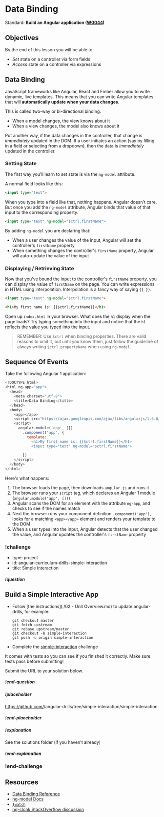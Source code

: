 # Data Binding

Standard: **Build an Angular application (<a href="#">W0044</a>)**

## Objectives

By the end of this lesson you will be able to:

- _Set_ state on a controller via form fields
- _Access_ state on a controller via expressions

## Data Binding

JavaScript frameworks like Angular, React and Ember allow you to write dynamic, live templates. This means that you can write Angular templates that will **automatically update when your data changes.**

This is called two-way or bi-directional binding.

* When a model changes, the view knows about it
* When a view changes, the model also knows about it

Put another way, if the data changes in the controller, that change is _immediately_ updated in the DOM.  If a user initiates an action (say by filling in a field or selecting from a dropdown), then the data is _immediately_ updated in the controller.

### Setting State

The first way you'll learn to set state is via the `ng-model` attribute.

A normal field looks like this:

```html
<input type="text">
```

When you type into a field like that, nothing happens.  Angular doesn't care.  But once you add the `ng-model` attribute, Angular binds that value of that input to the corresponding property.

```html
<input type="text" ng-model="$ctrl.firstName">
```

By adding `ng-model` you are declaring that:

- When a user changes the value of the input, Angular will set the controller's `firstName` property
- When something changes the controller's `firstName` property, Angular will auto-update the value of the input

### Displaying / Retrieving State

Now that you've bound the input to the controller's `firstName` property, you can display the value of `firstName` on the page.  You can write expressions in HTML using interpolation.  Interpolation is a fancy way of saying `{{ }}`.

```html
<input type="text" ng-model="$ctrl.firstName">

<h1>My first name is: {{$ctrl.firstName}}</h1>
```

Open up `index.html` in your browser. What does the `h1` display when the page loads? Try typing something into the input and notice that the `h1` reflects the value you typed into the input.

> REMEMBER: Use `$ctrl` when binding properties.  There are valid reasons to omit it, but until you know them, just follow the guideline of always writing `$ctrl.propertyName` when using `ng-model`.

## Sequence Of Events

Take the following Angular 1 application:

```js
<!DOCTYPE html>
<html ng-app="app">
  <head>
    <meta charset="utf-8">
    <title>Data Binding</title>
  </head>
  <body>
    <app></app>
    <script src="https://ajax.googleapis.com/ajax/libs/angularjs/1.6.0/angular.js"></script>
    <script>
      angular.module('app', [])
        .component('app', {
          template: `
            <h1>My first name is: {{$ctrl.firstName}}</h1>
            <input type="text" ng-model="$ctrl.firstName">
          `
        })
    </script>
  </body>
</html>
```

Here's what happens:

1. The browser loads the page, then downloads `angular.js` and runs it
1. The browser runs your `script` tag, which declares an Angular 1 module (`angular.module('app', [])`)
1. Angular scans the DOM for an element with the attribute `ng-app`, and checks to see if the names match
1. Next the browser runs your component definition `.component('app')`, looks for a matching `<app></app>` element and renders your template to the DOM
1. When a user types into the input, Angular detects that the user changed the value, and Angular updates the controller's `firstName` property

### !challenge
* type: project
* id: angular-curriculum-drills-simple-interaction
* title: Simple Interaction

##### !question
## Build a Simple Interactive App

- Follow [the instructions](./02 - Unit Overview.md) to update angular-drills, for example:

  ```
  git checkout master
  git fetch upstream
  git rebase upstream/master
  git checkout -b simple-interaction
  git push -u origin simple-interaction
  ```
- Complete the [simple-interaction](https://github.com/gSchool/angular-drills/tree/master/simple-interaction) challenge

It comes with tests so you can see if you finished it correctly.  Make sure tests pass before submitting!

Submit the URL to your solution below.
##### !end-question

##### !placeholder
https://github.com/<your name>/angular-drills/tree/simple-interaction/simple-interaction
##### !end-placeholder

##### !explanation
See the solutions folder (if you haven't already)
##### !end-explanation
### !end-challenge


## Resources

* [Data Binding Reference](https://docs.angularjs.org/guide/databinding)
* [ng-model Docs](https://docs.angularjs.org/api/ng/directive/ngModel)
* [`$watch`](https://www.ng-book.com/p/The-Digest-Loop-and-apply/)
* [ng-cloak StackOverflow discussion](http://stackoverflow.com/questions/12866447/prevent-double-curly-brace-notation-from-displaying-momentarily-before-angular-j)
